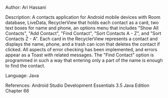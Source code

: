 Author: Ari Hassani

Description: A contacts application for Android mobile devices with Room database,
LiveData, RecyclerView that holds each contact as a card, two text boxes for name
and phone, an options menu that includes "Show All Contacts", "Add Contact",
"Find Contact", "Sort Contacts A - Z", and "Sort Contacts Z - A". Each card
in the RecyclerView represents a contact and displays the name, phone, and a
trash can icon that deletes the contact if clicked. All aspects of error checking
has been implemented, and errors appear as a Toast with related messages. The
"Find Contact" option is programmed in such a way that entering only a part of
the name is enough to find the contact.

Language: Java

References: Android Studio Development Essentials 3.5 Java Edition Chapter 66